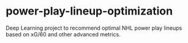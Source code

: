 # power-play-lineup-optimization
Deep Learning project to recommend optimal NHL power play lineups based on xG/60 and other advanced metrics.
